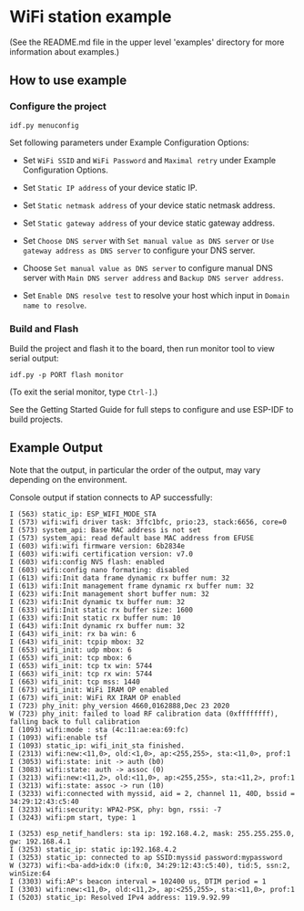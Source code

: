 # WiFi station example

(See the README.md file in the upper level 'examples' directory for more information about examples.)


## How to use example

### Configure the project

```
idf.py menuconfig
```

Set following parameters under Example Configuration Options:

* Set `WiFi SSID` and `WiFi Password` and `Maximal retry` under Example Configuration Options.

* Set `Static IP address` of your device static IP.

* Set `Static netmask address` of your device static netmask address.

* Set `Static gateway address` of your device static gateway address.

* Set `Choose DNS server` with `Set manual value as DNS server` or `Use gateway address as DNS server` to configure your DNS server.

* Choose `Set manual value as DNS server` to configure manual DNS server with `Main DNS server address` and `Backup DNS server address`.

* Set `Enable DNS resolve test` to resolve your host which input in `Domain name to resolve`.

### Build and Flash

Build the project and flash it to the board, then run monitor tool to view serial output:

```
idf.py -p PORT flash monitor
```

(To exit the serial monitor, type ``Ctrl-]``.)

See the Getting Started Guide for full steps to configure and use ESP-IDF to build projects.

## Example Output
Note that the output, in particular the order of the output, may vary depending on the environment.

Console output if station connects to AP successfully:
```
I (563) static_ip: ESP_WIFI_MODE_STA
I (573) wifi:wifi driver task: 3ffc1bfc, prio:23, stack:6656, core=0
I (573) system_api: Base MAC address is not set
I (573) system_api: read default base MAC address from EFUSE
I (603) wifi:wifi firmware version: 6b2834e
I (603) wifi:wifi certification version: v7.0
I (603) wifi:config NVS flash: enabled
I (603) wifi:config nano formating: disabled
I (613) wifi:Init data frame dynamic rx buffer num: 32
I (613) wifi:Init management frame dynamic rx buffer num: 32
I (623) wifi:Init management short buffer num: 32
I (623) wifi:Init dynamic tx buffer num: 32
I (633) wifi:Init static rx buffer size: 1600
I (633) wifi:Init static rx buffer num: 10
I (643) wifi:Init dynamic rx buffer num: 32
I (643) wifi_init: rx ba win: 6
I (643) wifi_init: tcpip mbox: 32
I (653) wifi_init: udp mbox: 6
I (653) wifi_init: tcp mbox: 6
I (653) wifi_init: tcp tx win: 5744
I (663) wifi_init: tcp rx win: 5744
I (663) wifi_init: tcp mss: 1440
I (673) wifi_init: WiFi IRAM OP enabled
I (673) wifi_init: WiFi RX IRAM OP enabled
I (723) phy_init: phy_version 4660,0162888,Dec 23 2020
W (723) phy_init: failed to load RF calibration data (0xffffffff), falling back to full calibration
I (1093) wifi:mode : sta (4c:11:ae:ea:69:fc)
I (1093) wifi:enable tsf
I (1093) static_ip: wifi_init_sta finished.
I (2313) wifi:new:<11,0>, old:<1,0>, ap:<255,255>, sta:<11,0>, prof:1
I (3053) wifi:state: init -> auth (b0)
I (3083) wifi:state: auth -> assoc (0)
I (3213) wifi:new:<11,2>, old:<11,0>, ap:<255,255>, sta:<11,2>, prof:1
I (3213) wifi:state: assoc -> run (10)
I (3233) wifi:connected with myssid, aid = 2, channel 11, 40D, bssid = 34:29:12:43:c5:40
I (3233) wifi:security: WPA2-PSK, phy: bgn, rssi: -7
I (3243) wifi:pm start, type: 1

I (3253) esp_netif_handlers: sta ip: 192.168.4.2, mask: 255.255.255.0, gw: 192.168.4.1
I (3253) static_ip: static ip:192.168.4.2
I (3253) static_ip: connected to ap SSID:myssid password:mypassword
W (3273) wifi:<ba-add>idx:0 (ifx:0, 34:29:12:43:c5:40), tid:5, ssn:2, winSize:64
I (3303) wifi:AP's beacon interval = 102400 us, DTIM period = 1
I (3303) wifi:new:<11,0>, old:<11,2>, ap:<255,255>, sta:<11,0>, prof:1
I (5203) static_ip: Resolved IPv4 address: 119.9.92.99
```
